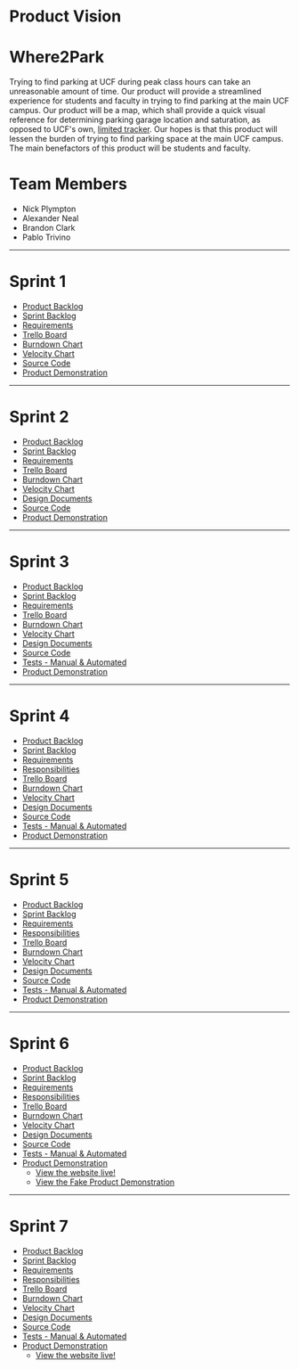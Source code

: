 Product Vision
===

# Where2Park

Trying to find parking at UCF during peak class hours can take an unreasonable amount of time. Our product will provide a streamlined experience for students and faculty in trying to find parking at the main UCF campus. Our product will be a map, which shall provide a quick visual reference for determining parking garage location and saturation, as opposed to UCF's own, [limited tracker](https://parking.ucf.edu/garage-availability/). Our hopes is that this product will lessen the burden of trying to find parking space at the main UCF campus. The main benefactors of this product will be students and faculty.


Team Members
===
* Nick Plympton
* Alexander Neal
* Brandon Clark
* Pablo Trivino

___
# Sprint 1
* [Product Backlog](https://github.com/kildar2112/4331_UCFMAP/blob/master/artifacts/product_backlog.md)
* [Sprint Backlog](https://github.com/kildar2112/4331_UCFMAP/blob/master/artifacts/sprint1_backlog.md)
* [Requirements](https://github.com/kildar2112/4331_UCFMAP/blob/master/artifacts/requirements.md)
* [Trello Board](https://trello.com/b/DQ7zz3dr "Trello Board")
* [Burndown Chart](https://docs.google.com/spreadsheets/d/18ZNrewHhYaIdlC0otEgjJGLAa8rV4aXmvFUzKAAMz2E/edit?usp=sharing "Burndown Chart")
* [Velocity Chart](https://docs.google.com/spreadsheets/d/1cew6mcgZfgurgXaZ3WlLkIoqFvAG7rNAzxE7I6ZCIE8/edit?usp=sharing)
* [Source Code](https://github.com/kildar2112/4331_UCFMAP/blob/master/src/Sprint_1-4/source_code.txt)
* [Product Demonstration](http://my.ucfparkingmap.wtf/)
___
# Sprint 2
* [Product Backlog](https://github.com/kildar2112/4331_UCFMAP/blob/master/artifacts/product_backlog.md)
* [Sprint Backlog](https://github.com/kildar2112/4331_UCFMAP/blob/master/artifacts/sprint2_backlog.md)
* [Requirements](https://github.com/kildar2112/4331_UCFMAP/blob/master/artifacts/requirements.md)
* [Trello Board](https://trello.com/b/DQ7zz3dr "Trello Board")
* [Burndown Chart](https://docs.google.com/spreadsheets/d/18ZNrewHhYaIdlC0otEgjJGLAa8rV4aXmvFUzKAAMz2E/#gid=954514540)
* [Velocity Chart](https://docs.google.com/spreadsheets/d/1cew6mcgZfgurgXaZ3WlLkIoqFvAG7rNAzxE7I6ZCIE8/edit?usp=sharing)
* [Design Documents](https://github.com/kildar2112/4331_UCFMAP/blob/master/artifacts/architecture.md)
* [Source Code](https://github.com/kildar2112/4331_UCFMAP/blob/master/src/Sprint_1-4/sprint2_source_code.txt)
* [Product Demonstration](https://www.youtube.com/watch?v=P1uiUvLMaz8&feature)
___
# Sprint 3
* [Product Backlog](https://github.com/kildar2112/4331_UCFMAP/blob/master/artifacts/product_backlog.md)
* [Sprint Backlog](https://github.com/kildar2112/4331_UCFMAP/blob/master/artifacts/sprint3_backlog.md)
* [Requirements](https://github.com/kildar2112/4331_UCFMAP/blob/master/artifacts/requirements.md)
* [Trello Board](https://trello.com/b/DQ7zz3dr "Trello Board")
* [Burndown Chart](https://docs.google.com/spreadsheets/d/18ZNrewHhYaIdlC0otEgjJGLAa8rV4aXmvFUzKAAMz2E/#gid=2104754109)
* [Velocity Chart](https://docs.google.com/spreadsheets/d/1cew6mcgZfgurgXaZ3WlLkIoqFvAG7rNAzxE7I6ZCIE8/edit?usp=sharing)
* [Design Documents](https://github.com/kildar2112/4331_UCFMAP/blob/master/artifacts/architecture.md)
* [Source Code](https://github.com/kildar2112/4331_UCFMAP/blob/master/src/Sprint_1-4/sprint3_source_code.txt)
* [Tests - Manual & Automated](https://github.com/kildar2112/4331_UCFMAP/tree/master/tests)
* [Product Demonstration](https://www.youtube.com/watch?v=jLBAXZMwJzg)
___
# Sprint 4
* [Product Backlog](https://github.com/kildar2112/4331_UCFMAP/blob/master/artifacts/product_backlog.md)
* [Sprint Backlog](https://github.com/kildar2112/4331_UCFMAP/blob/master/artifacts/sprint4_backlog.md)
* [Requirements](https://github.com/kildar2112/4331_UCFMAP/blob/master/artifacts/requirements.md)
* [Responsibilities](https://github.com/kildar2112/4331_UCFMAP/blob/master/artifacts/responsibilities_Sprint4.md)
* [Trello Board](https://trello.com/b/DQ7zz3dr "Trello Board")
* [Burndown Chart](https://docs.google.com/spreadsheets/d/18ZNrewHhYaIdlC0otEgjJGLAa8rV4aXmvFUzKAAMz2E/#gid=2121564038)
* [Velocity Chart](https://docs.google.com/spreadsheets/d/1cew6mcgZfgurgXaZ3WlLkIoqFvAG7rNAzxE7I6ZCIE8/edit?usp=sharing)
* [Design Documents](https://github.com/kildar2112/4331_UCFMAP/blob/master/artifacts/architecture.md)
* [Source Code](https://github.com/kildar2112/4331_UCFMAP/blob/master/src/Sprint_1-4/sprint4_source_code.txt)
* [Tests - Manual & Automated](https://github.com/kildar2112/4331_UCFMAP/tree/master/tests)
* [Product Demonstration](https://www.youtube.com/watch?v=EmE7-YFm87A)
___
# Sprint 5
* [Product Backlog](https://github.com/kildar2112/4331_UCFMAP/blob/master/artifacts/product_backlog.md)
* [Sprint Backlog](https://github.com/kildar2112/4331_UCFMAP/blob/master/artifacts/sprint5_backlog.md)
* [Requirements](https://github.com/kildar2112/4331_UCFMAP/blob/master/artifacts/requirements.md)
* [Responsibilities](https://github.com/kildar2112/4331_UCFMAP/blob/master/artifacts/responsibilities_Sprint5.md)
* [Trello Board](https://trello.com/b/DQ7zz3dr "Trello Board")
* [Burndown Chart](https://docs.google.com/spreadsheets/d/18ZNrewHhYaIdlC0otEgjJGLAa8rV4aXmvFUzKAAMz2E/#gid=38318436)
* [Velocity Chart](https://docs.google.com/spreadsheets/d/1cew6mcgZfgurgXaZ3WlLkIoqFvAG7rNAzxE7I6ZCIE8/edit?usp=sharing)
* [Design Documents](https://github.com/kildar2112/4331_UCFMAP/blob/master/artifacts/architecture.md)
* [Source Code](https://github.com/kildar2112/4331_UCFMAP/blob/master/src/Sprint_5)
* [Tests - Manual & Automated](https://github.com/kildar2112/4331_UCFMAP/tree/master/tests)
* [Product Demonstration](https://www.youtube.com/watch?v=rMgGdHatBiA)
___
# Sprint 6
* [Product Backlog](https://github.com/kildar2112/4331_UCFMAP/blob/master/artifacts/product_backlog.md)
* [Sprint Backlog](https://github.com/kildar2112/4331_UCFMAP/blob/master/artifacts/sprint6_backlog.md)
* [Requirements](https://github.com/kildar2112/4331_UCFMAP/blob/master/artifacts/requirements.md)
* [Responsibilities](https://github.com/kildar2112/4331_UCFMAP/blob/master/artifacts/responsibilities_Sprint6.md)
* [Trello Board](https://trello.com/b/DQ7zz3dr "Trello Board")
* [Burndown Chart](https://docs.google.com/spreadsheets/d/18ZNrewHhYaIdlC0otEgjJGLAa8rV4aXmvFUzKAAMz2E/#gid=1668277939)
* [Velocity Chart](https://docs.google.com/spreadsheets/d/1cew6mcgZfgurgXaZ3WlLkIoqFvAG7rNAzxE7I6ZCIE8/edit?usp=sharing)
* [Design Documents](https://github.com/kildar2112/4331_UCFMAP/blob/master/artifacts/architecture.md)
* [Source Code](https://github.com/kildar2112/4331_UCFMAP/blob/master/src/Sprint_6)
* [Tests - Manual & Automated](https://github.com/kildar2112/4331_UCFMAP/tree/master/tests)
* [Product Demonstration](https://www.youtube.com/watch?v=zmvlHHwk69g)
	* [View the website live!](https://s3.amazonaws.com/www.ucfparkingmap.com/Index.html)
	* [View the Fake Product Demonstration](https://www.youtube.com/watch?v=zbeSSOhQiig)
___
# Sprint 7
* [Product Backlog](https://github.com/kildar2112/4331_UCFMAP/blob/master/artifacts/product_backlog.md)
* [Sprint Backlog](https://github.com/kildar2112/4331_UCFMAP/blob/master/artifacts/sprint7_backlog.md)
* [Requirements](https://github.com/kildar2112/4331_UCFMAP/blob/master/artifacts/requirements.md)
* [Responsibilities](https://github.com/kildar2112/4331_UCFMAP/blob/master/artifacts/responsibilities_Sprint7.md)
* [Trello Board](https://trello.com/b/DQ7zz3dr "Trello Board")
* [Burndown Chart](https://docs.google.com/spreadsheets/d/18ZNrewHhYaIdlC0otEgjJGLAa8rV4aXmvFUzKAAMz2E/#gid=1436028900)
* [Velocity Chart](https://docs.google.com/spreadsheets/d/1cew6mcgZfgurgXaZ3WlLkIoqFvAG7rNAzxE7I6ZCIE8/edit?usp=sharing)
* [Design Documents](https://github.com/kildar2112/4331_UCFMAP/blob/master/artifacts/architecture.md)
* [Source Code](https://github.com/kildar2112/4331_UCFMAP/blob/master/src/Sprint_7)
* [Tests - Manual & Automated](https://github.com/kildar2112/4331_UCFMAP/tree/master/tests)
* [Product Demonstration](https://www.youtube.com/watch?v=VmBX9BHTDzY)
	* [View the website live!](https://s3.amazonaws.com/www.ucfparkingmap.com/Index.html)
